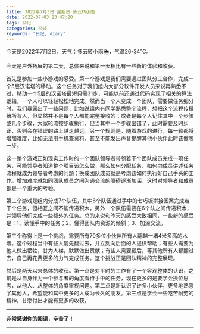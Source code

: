 ```yaml
---
title: 2022年7月3日 星期日 多云转小雨
date: 2022-07-03 23:47:20
tags: 杂记
categories: 杂谈
keywords: "日记, diary"
---
```

今天是2022年7月2日，天气：多云转小雨🌦️，气温26-34℃。

今天是户外拓展的第二天，总体来说和第一天相比有一些新的体验和收获。

首先是参加一些小游戏的感受。第一个游戏是我们需要通过团队分工合作，完成一个5层汉诺塔的移动。这个任务对于我们组内大部分软件开发人员来说再熟悉不过，移动一个5层的汉诺塔最短只需31步，可能以前还通过代码实现了相关的算法逻辑，一个人可以轻轻松松地完成。然而当一个人变成一个团队，需要做任务细分时，我们暴露出了一些问题，比如说组内有同学熟悉整个流程，想把这个流程传授给所有人，但显然并不是每个人都能完整接收的；或者是每个人记住其中一个步骤或几个步骤，大家轮流按步骤执行，但当其中一个步骤出错了，此时需要及时纠正，否则会在错误的路上越走越远。另一个规则是，随着游戏的进行，每一轮都将增加难度，比如无法用手机查资料，甚至不能发出声音提醒其他小伙伴此时该做哪一步。

这一整个游戏正如现实工作时的一个团队领导者带领若干个团队成员完成一项任务，可能领导者知道整个项目该怎么做，那么如何分配任务、如何向成员讲述任务流程就成为领导者考虑的问题；换成团队成员就是考虑该如何执行好自己手头的工作。增加难度就如同团队成员之间沟通交流的障碍逐渐加深，这时对领导者和成员都是一个重大的考验。

第二个游戏是组内分成7个队伍，其中6个队伍通过手中的七巧板拼接图案完成若干个任务，但相互之间不能传递积木，另外一个队伍需要在6个队之间传递积木，并领导他们完成一些额外的任务。总的来说和昨天的感受大致相同，一些新的感受是：1、读懂手中的任务；2、懂得团队内资源的倾斜；3、加深交流。

第三个称得上是一个挑战，需要所有70多位小伙伴所有人翻越一堵4米多高的木墙。这个过程当中有些人能先翻过去，并立刻向后面的人提供帮助；有些人需要为他人做出牺牲，甘为人梯，默默做出贡献；有些人需要殿后，等其他所有人都翻过去，自己再花费更多的力气完成任务。这个挑战正是团队精神的完整展现。

然后是两天以来总体的收获。第一点是对平时的工作有了一个客观整体的认识，之前是从自身作为一个参与者的角度看待手中的任务，现在更多的是要学会换位思考，从他人、从整体的角度审视问题。第二点是新认识了许多小伙伴，更多地熟悉了其他人，希望能和其中更多的人成为长久的朋友。第三点是学会一些吃苦耐劳的精神，甘愿付出才能有更多的收获。

---
**非常感谢你的阅读，辛苦了！**

---
